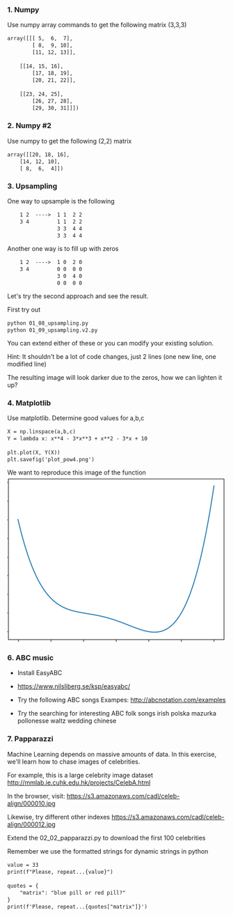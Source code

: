 ### 1. Numpy
Use numpy array commands to get the following matrix (3,3,3)

    array([[[ 5,  6,  7],
            [ 8,  9, 10],
            [11, 12, 13]],

        [[14, 15, 16],
            [17, 18, 19],
            [20, 21, 22]],

        [[23, 24, 25],
            [26, 27, 28],
            [29, 30, 31]]])

### 2. Numpy #2
Use numpy to get the following (2,2) matrix

    array([[20, 18, 16],
        [14, 12, 10],
        [ 8,  6,  4]])

### 3. Upsampling

One way to upsample is the following

        1 2  ---->  1 1  2 2
        3 4         1 1  2 2
                    3 3  4 4
                    3 3  4 4

Another one way is to fill up with zeros

        1 2  ---->  1 0  2 0
        3 4         0 0  0 0
                    3 0  4 0
                    0 0  0 0

Let's try the second approach and see the result.

First try out

    python 01_08_upsampling.py
    python 01_09_upsampling.v2.py

You can extend either of these or you can modify your existing solution.

Hint: It shouldn't be a lot of code changes, just 2 lines (one new line, one modified line)

The resulting image will look darker due to the zeros, how we can lighten it up?

### 4. Matplotlib
Use matplotlib. Determine good values for a,b,c

    X = np.linspace(a,b,c)
    Y = lambda x: x**4 - 3*x**3 + x**2 - 3*x + 10

    plt.plot(X, Y(X))
    plt.savefig('plot_pow4.png')

We want to reproduce this image of the function<br/>
![Plot function for assignment Image](img/plot-power-ex.png)

### 6. ABC music

- Install EasyABC
- https://www.nilsliberg.se/ksp/easyabc/

- Try the following ABC songs
Exampes: http://abcnotation.com/examples

- Try the searching for interesting ABC folk songs
    irish
    polska
    mazurka
    pollonesse
    waltz
    wedding
    chinese

### 7. Papparazzi

Machine Learning depends on massive amounts of data. In this exercise, we'll learn how to chase images of celebrities.

For example, this is a large celebrity image dataset
http://mmlab.ie.cuhk.edu.hk/projects/CelebA.html


In the browser, visit: https://s3.amazonaws.com/cadl/celeb-align/000010.jpg

Likewise, try different other indexes
https://s3.amazonaws.com/cadl/celeb-align/000012.jpg

Extend the 02_02_papparazzi.py to download the first 100 celebrities

Remember we use the formatted strings for dynamic strings in python

    value = 33
    print(f"Please, repeat...{value}")

    quotes = {
        "matrix": "blue pill or red pill?"
    }
    print(f'Please, repeat...{quotes["matrix"]}')
